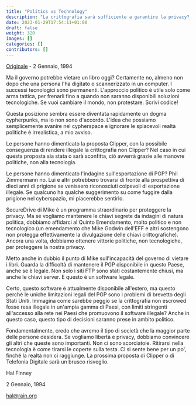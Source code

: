 ```yaml
---
title: "Politics vs Technology"
description: "La crittografia sarà sufficiente a garantire la privacy? O continuerà a essere necessaria una lotta politica? - 2 Gennaio, 1994"
date: 2023-01-29T17:54:11+01:00
draft: false
weight: 320
images: []
categories: []
contributors: []
---
```


[Originale](https://web.archive.org/web/20041206203625/http://finney.org:80/~hal/pol_v_tech.html) - 2 Gennaio, 1994

Ma il governo potrebbe vietare un libro oggi? Certamente no, almeno non dopo che una persona l'ha digitato o scannerizzato in un computer. I successi tecnologici sono permanenti. L'approccio politico è utile solo come arma tattica, per frenarli fino a quando non saranno disponibili soluzioni tecnologiche. Se vuoi cambiare il mondo, non protestare. Scrivi codice!

Questa posizione sembra essere diventata rapidamente un dogma cypherpunks, ma io non sono d'accordo. L'idea che possiamo semplicemente svanire nel cypherspace e ignorare le spiacevoli realtà politiche è irrealistica, a mio avviso.

Le persone hanno dimenticato la proposta Clipper, con la possibile conseguenza di rendere illegale la crittografia non Clipper? Nel caso in cui questa proposta sia stata o sarà sconfitta, ciò avverrà grazie alle manovre politiche, non alla tecnologia.

Le persone hanno dimenticato l'indagine sull'esportazione di PGP? Phil Zimmermann no. Lui e altri potrebbero trovarsi di fronte alla prospettiva di dieci anni di prigione se venissero riconosciuti colpevoli di esportazione illegale. Se qualcuno ha qualche suggerimento su come fuggire dalla prigione nel cyberspazio, mi piacerebbe sentirlo.

SecureDrive di Mike è un programma straordinario per proteggere la privacy. Ma se vogliamo mantenere le chiavi segrete da indagini di natura politica, dobbiamo affidarci al Quinto Emendamento, molto politico e non tecnologico (un emendamento che Mike Godwin dell'EFF e altri sostengono non protegga effettivamente la divulgazione delle chiavi crittografiche). Ancora una volta, dobbiamo ottenere vittorie politiche, non tecnologiche, per proteggere la nostra privacy.

Metto anche in dubbio il punto di Mike sull'incapacità del governo di vietare i libri. Guarda la difficoltà di mantenere il PGP disponibile in questo Paese, anche se è legale. Non solo i siti FTP sono stati costantemente chiusi, ma anche le chiavi server. E questo è un software legale.

Certo, questo software è attualmente disponibile all'estero, ma questo perché le uniche limitazioni legali del PGP sono i problemi di brevetto degli Stati Uniti. Immagina come sarebbe peggio se la crittografia non escrowed fosse resa illegale in un'ampia gamma di Paesi, con limiti stringenti all'accesso alla rete nei Paesi che promuovono il software illegale? Anche in questo caso, questo tipo di decisioni saranno prese in ambito politico.

Fondamentalmente, credo che avremo il tipo di società che la maggior parte delle persone desidera. Se vogliamo libertà e privacy, dobbiamo convincere gli altri che queste sono importanti. Non ci sono scorciatoie. Ritirarsi nella tecnologia è come tirarsi le coperte sulla testa. Ci si sente bene per un po', finché la realtà non ci raggiunge. La prossima proposta di Clipper o di Telefonia Digitale sarà un brusco risveglio.

Hal Finney

2 Gennaio, 1994

hal@rain.org